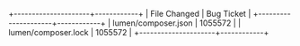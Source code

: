 +---------------------+------------+
| File Changed        | Bug Ticket |
+---------------------+------------+
| lumen/composer.json | 1055572    |
| lumen/composer.lock | 1055572    |
+---------------------+------------+
